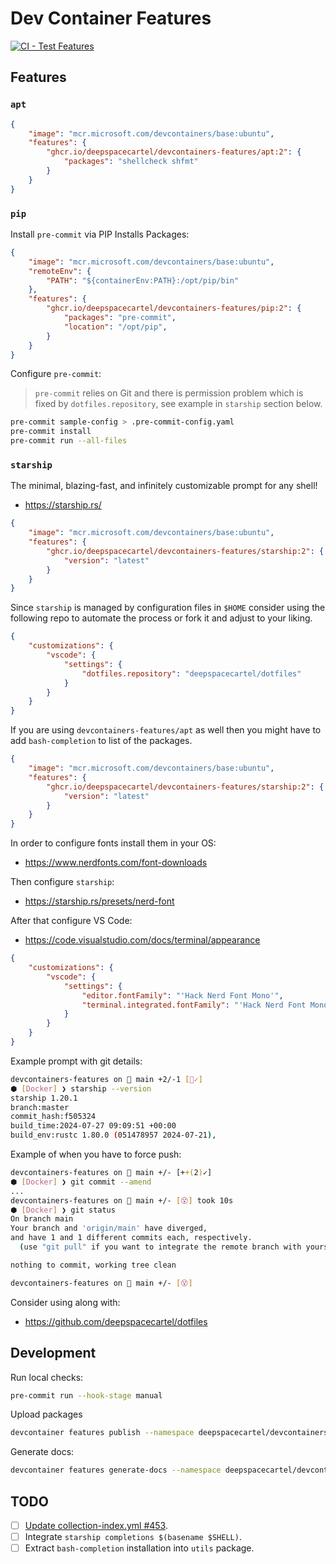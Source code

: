 # Dev Container Features

[![CI - Test Features](https://github.com/deepspacecartel/devcontainers-features/actions/workflows/test.yaml/badge.svg)](https://github.com/deepspacecartel/devcontainers-features/actions/workflows/test.yaml)

## Features

### `apt`

```json
{
    "image": "mcr.microsoft.com/devcontainers/base:ubuntu",
    "features": {
        "ghcr.io/deepspacecartel/devcontainers-features/apt:2": {
            "packages": "shellcheck shfmt"
        }
    }
}
```

### `pip`

Install `pre-commit` via PIP Installs Packages:

```json
{
    "image": "mcr.microsoft.com/devcontainers/base:ubuntu",
    "remoteEnv": {
        "PATH": "${containerEnv:PATH}:/opt/pip/bin"
    },
    "features": {
        "ghcr.io/deepspacecartel/devcontainers-features/pip:2": {
            "packages": "pre-commit",
            "location": "/opt/pip",
        }
    }
}
```

Configure `pre-commit`:

> `pre-commit` relies on Git and there is permission problem
> which is fixed by `dotfiles.repository`, see example in `starship` section below.

```bash
pre-commit sample-config > .pre-commit-config.yaml
pre-commit install
pre-commit run --all-files
```

### `starship`

The minimal, blazing-fast, and infinitely customizable prompt for any shell!

* <https://starship.rs/>

```json
{
    "image": "mcr.microsoft.com/devcontainers/base:ubuntu",
    "features": {
        "ghcr.io/deepspacecartel/devcontainers-features/starship:2": {
            "version": "latest"
        }
    }
}
```

Since `starship` is managed by configuration files in `$HOME` consider using the following repo to automate the process or fork it and adjust to your liking.

```json
{
    "customizations": {
        "vscode": {
            "settings": {
                "dotfiles.repository": "deepspacecartel/dotfiles"
            }
        }
    }
}
```

If you are using `devcontainers-features/apt` as well then you might have to add `bash-completion` to list of the packages.

```json
{
    "image": "mcr.microsoft.com/devcontainers/base:ubuntu",
    "features": {
        "ghcr.io/deepspacecartel/devcontainers-features/starship:2": {
            "version": "latest"
        }
    }
}
```

In order to configure fonts install them in your OS:

* <https://www.nerdfonts.com/font-downloads>

Then configure `starship`:

* <https://starship.rs/presets/nerd-font>

After that configure VS Code:

* <https://code.visualstudio.com/docs/terminal/appearance>

```json
{
    "customizations": {
        "vscode": {
            "settings": {
                "editor.fontFamily": "'Hack Nerd Font Mono'",
                "terminal.integrated.fontFamily": "'Hack Nerd Font Mono'"
            }
        }
    }
}
```

Example prompt with git details:

```bash
devcontainers-features on  main +2/-1 [📝✓]
⬢ [Docker] ❯ starship --version
starship 1.20.1
branch:master
commit_hash:f505324
build_time:2024-07-27 09:09:51 +00:00
build_env:rustc 1.80.0 (051478957 2024-07-21),
```

Example of when you have to force push:

```bash
devcontainers-features on  main +/- [++(2)✓]
⬢ [Docker] ❯ git commit --amend
...
devcontainers-features on  main +/- [😵] took 10s
⬢ [Docker] ❯ git status
On branch main
Your branch and 'origin/main' have diverged,
and have 1 and 1 different commits each, respectively.
  (use "git pull" if you want to integrate the remote branch with yours)

nothing to commit, working tree clean

devcontainers-features on  main +/- [😵]
```

Consider using along with:

* <https://github.com/deepspacecartel/dotfiles>

## Development

Run local checks:

```bash
pre-commit run --hook-stage manual
```

Upload packages

```bash
devcontainer features publish --namespace deepspacecartel/devcontainers-features src/
```

Generate docs:

```bash
devcontainer features generate-docs --namespace deepspacecartel/devcontainers-features --project-folder src/
```

## TODO

* [ ] [Update collection-index.yml #453](https://github.com/devcontainers/devcontainers.github.io/pull/453).
* [ ] Integrate `starship completions $(basename $SHELL)`.
* [ ] Extract `bash-completion` installation into `utils` package.
